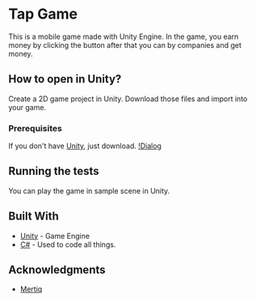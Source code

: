 # Tap Game

This is a mobile game made with Unity Engine. In the game, you earn money by clicking the button after that you can by companies and get money.

## How to open in Unity?

Create a 2D game project in Unity. Download those files and import into your game.

### Prerequisites

If you don't have [Unity](https://unity3d.com/get-unity/download), just download. 
[!Dialog](https://www.dunyaatlasi.com/wp-content/uploads/2018/09/resim-tablo-nasil-okunur.jpg)
## Running the tests

You can play the game in sample scene in Unity.

## Built With

* [Unity](https://unity.com) - Game Engine
* [C#]() - Used to code all things.

## Acknowledgments

* [Mertiq](https://github.com/Mertiq)
